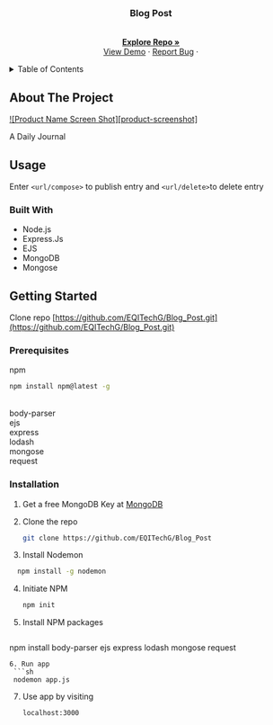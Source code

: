 <!-- PROJECT LOGO -->
<br />
<div align="center">
  <a href="https://github.com/EQITechG/Blog_Post">
  </a>

<h3 align="center">Blog Post</h3>

  <p align="center">
    <br />
    <a href="https://github.com/EQITechG/Blog_Post"><strong>Explore Repo »</strong></a>
    <br />
    <a href="https://blog-twnh.onrender.com/">View Demo</a>
    ·
    <a href="https://github.com/EQITechG/Blog_Post/issues">Report Bug</a>
    ·
  </p>
</div>



<!-- TABLE OF CONTENTS -->
<details>
  <summary>Table of Contents</summary>
  <ol>
    <li>
      <a href="#about-the-project">About The Project</a>
      <ul>
        <li><a href="#usage">Usage</a></li>
        <li><a href="#built-with">Built With</a></li>
      </ul>
    </li>
    <li>
      <a href="#getting-started">Getting Started</a>
      <ul>
        <li><a href="#prerequisites">Prerequisites</a></li>
        <li><a href="#installation">Installation</a></li>
      </ul>
    </li>
  </ol>
</details>



<!-- ABOUT THE PROJECT -->
## About The Project

[![Product Name Screen Shot][product-screenshot]](https://blog-twnh.onrender.com/contact)

A Daily Journal

<!-- USAGE EXAMPLES -->
## Usage

Enter  ```<url/compose>``` to publish entry and ```<url/delete>```to delete entry


### Built With

* Node.js
* Express.Js
* EJS
* MongoDB
* Mongose

<!-- GETTING STARTED -->
## Getting Started

Clone repo [https://github.com/EQITechG/Blog_Post.git](https://github.com/EQITechG/Blog_Post.git)
### Prerequisites

npm
  ```sh
  npm install npm@latest -g
  ```

<br />
body-parser
<br />
ejs
<br />
express
<br />
lodash
<br />
mongose
<br />
request
<br />
 
### Installation


1. Get a free MongoDB Key at <a href="https://www.mongodb.com/">MongoDB</a>

2. Clone the repo
   ```sh
   git clone https://github.com/EQITechG/Blog_Post
   ```
3. Install Nodemon
 ```sh
   npm install -g nodemon
   ```
4. Initiate NPM 
   ```sh
   npm init
   ```
5. Install NPM packages
    ```sh
  npm install body-parser ejs express lodash mongose request
  ```
6. Run app
   ```sh
   nodemon app.js
   ```
7. Use app by visiting 
   ```sh
   localhost:3000
   ```
